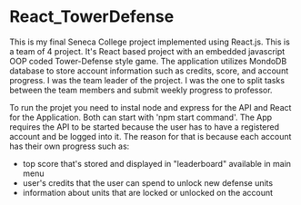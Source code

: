 # React_TowerDefense
This is my final Seneca College project implemented using React.js. This is a team of 4 project.
It's React based project with an embedded javascript OOP coded Tower-Defense style game. 
The application utilizes MondoDB database to store account information such as credits, score, and account progress. 
I was the team leader of the project. I was the one to split tasks between the team members and submit weekly progress to professor. 


To run the projet you need to instal node and express for the API and React for the Application. Both can start with 'npm start command'.
The App requires the API to be started because the user has to have a registered account and be logged into it. 
The reason for that is because each account has their own progress such as:
- top score that's stored and displayed in "leaderboard" available in main menu
- user's credits that the user can spend to unlock new defense units
- information about units that are locked or unlocked on the account 
